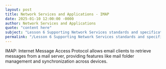 ```yaml
---
layout: post
title: Network Services and Applications - IMAP
date: 2025-01-10 12:00:00 -0000
author: Network Services and Applications
quote: "content here"
subject: "Lesson 6 Supporting Network Services standards and specifications"
permalink: "/Lesson 6 Supporting Network Services standards and specifications/Network Services and Applications/Network Services and Applications - IMAP"
---
```


IMAP: Internet Message Access Protocol allows email clients to retrieve messages from a mail server, providing features like mail folder management and synchronization across devices.

